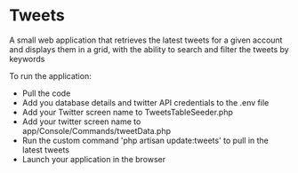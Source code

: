 # Tweets

A small web application that retrieves the latest tweets for a given account and displays them in a grid, with the ability to search and filter the tweets by keywords

To run the application:

* Pull the code
* Add you database details and twitter API credentials to the .env file
* Add your Twitter screen name to TweetsTableSeeder.php
* Add your twitter screen name to app/Console/Commands/tweetData.php
* Run the custom command 'php artisan update:tweets' to pull in the latest tweets
* Launch your application in the browser

